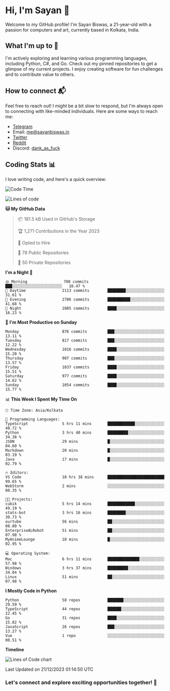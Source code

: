 # Hi, I'm Sayan 👋

Welcome to my GitHub profile! I'm Sayan Biswas, a 21-year-old with a passion for computers and art, currently based in Kolkata, India.

## What I'm up to 🚀

I'm actively exploring and learning various programming languages, including Python, C#, and Go. Check out my pinned repositories to get a glimpse of my current projects. I enjoy creating software for fun challenges and to contribute value to others.

## How to connect 📬

Feel free to reach out! I might be a bit slow to respond, but I'm always open to connecting with like-minded individuals. Here are some ways to reach me:

- [Telegram](https://t.me/dank_as_fuck)
- Email: [me@sayanbiswas.in](mailto:me@sayanbiswas.in)
- [Twitter](https://twitter.com/TheDankDel)
- [Reddit](https://www.reddit.com/user/dank_as_fuck_/)
- Discord: [dank_as_fuck](https://discordapp.com/users/506536929152466945)

## Coding Stats 📊

I love writing code, and here's a quick overview:

<!--START_SECTION:waka-->
![Code Time](http://img.shields.io/badge/Code%20Time-1%2C343%20hrs%2027%20mins-blue)

![Lines of code](https://img.shields.io/badge/From%20Hello%20World%20I%27ve%20Written-6.5%20million%20lines%20of%20code-blue)

**🐱 My GitHub Data** 

> 📦 181.5 kB Used in GitHub's Storage 
 > 
> 🏆 1,271 Contributions in the Year 2023
 > 
> 💼 Opted to Hire
 > 
> 📜 78 Public Repositories 
 > 
> 🔑 50 Private Repositories 
 > 
**I'm a Night 🦉** 

```text
🌞 Morning                700 commits         ███░░░░░░░░░░░░░░░░░░░░░░   10.47 % 
🌆 Daytime                2113 commits        ████████░░░░░░░░░░░░░░░░░   31.61 % 
🌃 Evening                2786 commits        ██████████░░░░░░░░░░░░░░░   41.68 % 
🌙 Night                  1085 commits        ████░░░░░░░░░░░░░░░░░░░░░   16.23 % 
```
📅 **I'm Most Productive on Sunday** 

```text
Monday                   876 commits         ███░░░░░░░░░░░░░░░░░░░░░░   13.11 % 
Tuesday                  817 commits         ███░░░░░░░░░░░░░░░░░░░░░░   12.22 % 
Wednesday                1016 commits        ████░░░░░░░░░░░░░░░░░░░░░   15.20 % 
Thursday                 907 commits         ███░░░░░░░░░░░░░░░░░░░░░░   13.57 % 
Friday                   1037 commits        ████░░░░░░░░░░░░░░░░░░░░░   15.51 % 
Saturday                 977 commits         ████░░░░░░░░░░░░░░░░░░░░░   14.62 % 
Sunday                   1054 commits        ████░░░░░░░░░░░░░░░░░░░░░   15.77 % 
```


📊 **This Week I Spent My Time On** 

```text
🕑︎ Time Zone: Asia/Kolkata

💬 Programming Languages: 
TypeScript               5 hrs 11 mins       ████████████░░░░░░░░░░░░░   48.72 % 
Python                   3 hrs 40 mins       █████████░░░░░░░░░░░░░░░░   34.38 % 
JSON                     29 mins             █░░░░░░░░░░░░░░░░░░░░░░░░   04.60 % 
Markdown                 20 mins             █░░░░░░░░░░░░░░░░░░░░░░░░   03.19 % 
Java                     17 mins             █░░░░░░░░░░░░░░░░░░░░░░░░   02.79 % 

🔥 Editors: 
VS Code                  10 hrs 38 mins      █████████████████████████   99.65 % 
WebStorm                 2 mins              ░░░░░░░░░░░░░░░░░░░░░░░░░   00.35 % 

🐱‍💻 Projects: 
cubik                    5 hrs 14 mins       ████████████░░░░░░░░░░░░░   49.19 % 
stats-bot                3 hrs 16 mins       ████████░░░░░░░░░░░░░░░░░   30.73 % 
ourtube                  56 mins             ██░░░░░░░░░░░░░░░░░░░░░░░   08.80 % 
EnterpriseALRobot        51 mins             ██░░░░░░░░░░░░░░░░░░░░░░░   07.98 % 
MyAnimeLounge            18 mins             █░░░░░░░░░░░░░░░░░░░░░░░░   02.95 % 

💻 Operating System: 
Mac                      6 hrs 11 mins       ██████████████░░░░░░░░░░░   57.98 % 
Windows                  3 hrs 37 mins       █████████░░░░░░░░░░░░░░░░   34.04 % 
Linux                    51 mins             ██░░░░░░░░░░░░░░░░░░░░░░░   07.98 % 
```

**I Mostly Code in Python** 

```text
Python                   58 repos            ███████░░░░░░░░░░░░░░░░░░   29.59 % 
TypeScript               44 repos            ██████░░░░░░░░░░░░░░░░░░░   22.45 % 
Go                       31 repos            ████░░░░░░░░░░░░░░░░░░░░░   15.82 % 
JavaScript               26 repos            ███░░░░░░░░░░░░░░░░░░░░░░   13.27 % 
Vue                      1 repo              ░░░░░░░░░░░░░░░░░░░░░░░░░   00.51 % 
```



**Timeline**

![Lines of Code chart](https://raw.githubusercontent.com/Dank-del/Dank-del/main/assets/bar_graph.png)


 Last Updated on 21/12/2023 01:14:50 UTC
<!--END_SECTION:waka-->

### Let's connect and explore exciting opportunities together! 🚀
